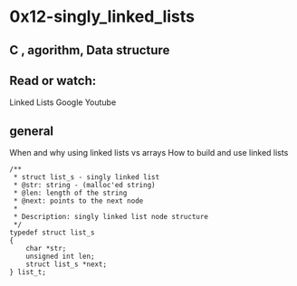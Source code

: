 #  0x12-singly_linked_lists
## C , agorithm, Data structure

## Read or watch:

Linked Lists
Google
Youtube

## general
When and why using linked lists vs arrays
How to build and use linked lists

```
/**
 * struct list_s - singly linked list
 * @str: string - (malloc'ed string)
 * @len: length of the string
 * @next: points to the next node
 *
 * Description: singly linked list node structure
 */
typedef struct list_s
{
    char *str;
    unsigned int len;
    struct list_s *next;
} list_t;
```
